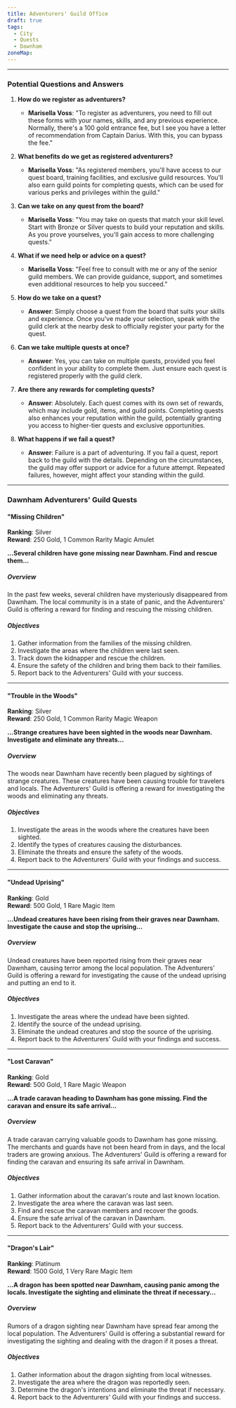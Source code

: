 ```yaml
---
title: Adventurers' Guild Office
draft: true
tags:
  - City
  - Quests
  - Dawnham
zoneMap:
---
```


---

### Potential Questions and Answers

1. **How do we register as adventurers?**

   - **Marisella Voss**: "To register as adventurers, you need to fill out these forms with your names, skills, and any previous experience. Normally, there's a 100 gold entrance fee, but I see you have a letter of recommendation from Captain Darius. With this, you can bypass the fee."

2. **What benefits do we get as registered adventurers?**

   - **Marisella Voss**: "As registered members, you'll have access to our quest board, training facilities, and exclusive guild resources. You'll also earn guild points for completing quests, which can be used for various perks and privileges within the guild."

3. **Can we take on any quest from the board?**

   - **Marisella Voss**: "You may take on quests that match your skill level. Start with Bronze or Silver quests to build your reputation and skills. As you prove yourselves, you'll gain access to more challenging quests."

4. **What if we need help or advice on a quest?**

   - **Marisella Voss**: "Feel free to consult with me or any of the senior guild members. We can provide guidance, support, and sometimes even additional resources to help you succeed."

5. **How do we take on a quest?**

   - **Answer**: Simply choose a quest from the board that suits your skills and experience. Once you've made your selection, speak with the guild clerk at the nearby desk to officially register your party for the quest.

6. **Can we take multiple quests at once?**

   - **Answer**: Yes, you can take on multiple quests, provided you feel confident in your ability to complete them. Just ensure each quest is registered properly with the guild clerk.

7. **Are there any rewards for completing quests?**

   - **Answer**: Absolutely. Each quest comes with its own set of rewards, which may include gold, items, and guild points. Completing quests also enhances your reputation within the guild, potentially granting you access to higher-tier quests and exclusive opportunities.

8. **What happens if we fail a quest?**

   - **Answer**: Failure is a part of adventuring. If you fail a quest, report back to the guild with the details. Depending on the circumstances, the guild may offer support or advice for a future attempt. Repeated failures, however, might affect your standing within the guild.

---




### Dawnham Adventurers' Guild Quests

#### "Missing Children"
**Ranking**: Silver  
**Reward**: 250 Gold, 1 Common Rarity Magic Amulet

**...Several children have gone missing near Dawnham. Find and rescue them...**

##### Overview

In the past few weeks, several children have mysteriously disappeared from Dawnham. The local community is in a state of panic, and the Adventurers' Guild is offering a reward for finding and rescuing the missing children.

##### Objectives

1. Gather information from the families of the missing children.
2. Investigate the areas where the children were last seen.
3. Track down the kidnapper and rescue the children.
4. Ensure the safety of the children and bring them back to their families.
5. Report back to the Adventurers' Guild with your success.

---

#### "Trouble in the Woods"
**Ranking**: Silver  
**Reward**: 250 Gold, 1 Common Rarity Magic Weapon

**...Strange creatures have been sighted in the woods near Dawnham. Investigate and eliminate any threats...**

##### Overview

The woods near Dawnham have recently been plagued by sightings of strange creatures. These creatures have been causing trouble for travelers and locals. The Adventurers' Guild is offering a reward for investigating the woods and eliminating any threats.

##### Objectives

1. Investigate the areas in the woods where the creatures have been sighted.
2. Identify the types of creatures causing the disturbances.
3. Eliminate the threats and ensure the safety of the woods.
4. Report back to the Adventurers' Guild with your findings and success.

---

####  "Undead Uprising"
**Ranking**: Gold  
**Reward**: 500 Gold, 1 Rare Magic Item

**...Undead creatures have been rising from their graves near Dawnham. Investigate the cause and stop the uprising...**

##### Overview

Undead creatures have been reported rising from their graves near Dawnham, causing terror among the local population. The Adventurers' Guild is offering a reward for investigating the cause of the undead uprising and putting an end to it.

##### Objectives

1. Investigate the areas where the undead have been sighted.
2. Identify the source of the undead uprising.
3. Eliminate the undead creatures and stop the source of the uprising.
4. Report back to the Adventurers' Guild with your findings and success.

---

#### "Lost Caravan"
**Ranking**: Gold  
**Reward**: 500 Gold, 1 Rare Magic Weapon

**...A trade caravan heading to Dawnham has gone missing. Find the caravan and ensure its safe arrival...**

##### Overview

A trade caravan carrying valuable goods to Dawnham has gone missing. The merchants and guards have not been heard from in days, and the local traders are growing anxious. The Adventurers' Guild is offering a reward for finding the caravan and ensuring its safe arrival in Dawnham.

##### Objectives

1. Gather information about the caravan's route and last known location.
2. Investigate the area where the caravan was last seen.
3. Find and rescue the caravan members and recover the goods.
4. Ensure the safe arrival of the caravan in Dawnham.
5. Report back to the Adventurers' Guild with your success.

---

#### "Dragon's Lair"
**Ranking**: Platinum  
**Reward**: 1500 Gold, 1 Very Rare Magic Item

**...A dragon has been spotted near Dawnham, causing panic among the locals. Investigate the sighting and eliminate the threat if necessary...**

##### Overview

Rumors of a dragon sighting near Dawnham have spread fear among the local population. The Adventurers' Guild is offering a substantial reward for investigating the sighting and dealing with the dragon if it poses a threat.

##### Objectives

1. Gather information about the dragon sighting from local witnesses.
2. Investigate the area where the dragon was reportedly seen.
3. Determine the dragon's intentions and eliminate the threat if necessary.
4. Report back to the Adventurers' Guild with your findings and success.

